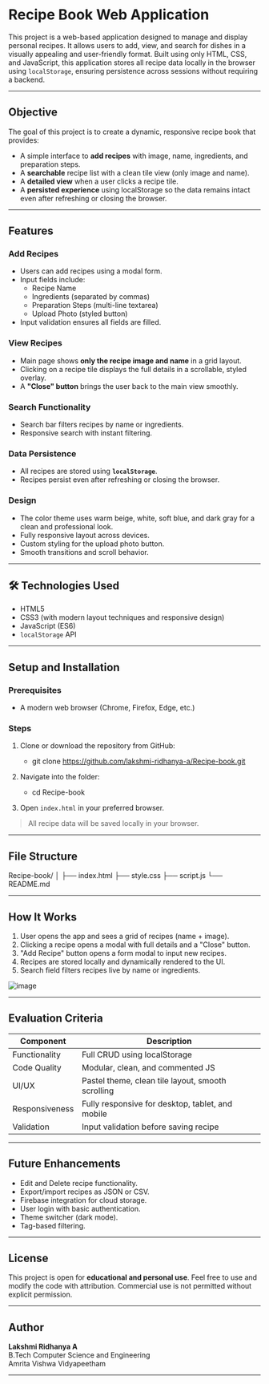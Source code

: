 #  Recipe Book Web Application

This project is a web-based application designed to manage and display personal recipes. It allows users to add, view, and search for dishes in a visually appealing and user-friendly format. Built using only HTML, CSS, and JavaScript, this application stores all recipe data locally in the browser using `localStorage`, ensuring persistence across sessions without requiring a backend.

---

## Objective

The goal of this project is to create a dynamic, responsive recipe book that provides:

- A simple interface to **add recipes** with image, name, ingredients, and preparation steps.
- A **searchable** recipe list with a clean tile view (only image and name).
- A **detailed view** when a user clicks a recipe tile.
- A **persisted experience** using localStorage so the data remains intact even after refreshing or closing the browser.

---

##  Features

###  Add Recipes
- Users can add recipes using a modal form.
- Input fields include:
  - Recipe Name
  - Ingredients (separated by commas)
  - Preparation Steps (multi-line textarea)
  - Upload Photo (styled button)
- Input validation ensures all fields are filled.

###  View Recipes
- Main page shows **only the recipe image and name** in a grid layout.
- Clicking on a recipe tile displays the full details in a scrollable, styled overlay.
- A **"Close" button** brings the user back to the main view smoothly.

###  Search Functionality
- Search bar filters recipes by name or ingredients.
- Responsive search with instant filtering.

###  Data Persistence
- All recipes are stored using **`localStorage`**.
- Recipes persist even after refreshing or closing the browser.

###  Design
- The color theme uses warm beige, white, soft blue, and dark gray for a clean and professional look.
- Fully responsive layout across devices.
- Custom styling for the upload photo button.
- Smooth transitions and scroll behavior.

---

## 🛠 Technologies Used

- HTML5
- CSS3 (with modern layout techniques and responsive design)
- JavaScript (ES6)
- `localStorage` API

---

##  Setup and Installation

### Prerequisites

- A modern web browser (Chrome, Firefox, Edge, etc.)

### Steps

1. Clone or download the repository from GitHub:
   - git clone https://github.com/lakshmi-ridhanya-a/Recipe-book.git

2. Navigate into the folder:
   - cd Recipe-book

3. Open `index.html` in your preferred browser.

>  All recipe data will be saved locally in your browser.

---

##  File Structure

Recipe-book/
│
├── index.html 
├── style.css 
├── script.js
└── README.md 


---

##  How It Works

1. User opens the app and sees a grid of recipes (name + image).
2. Clicking a recipe opens a modal with full details and a "Close" button.
3. "Add Recipe" button opens a form modal to input new recipes.
4. Recipes are stored locally and dynamically rendered to the UI.
5. Search field filters recipes live by name or ingredients.

![image](https://github.com/user-attachments/assets/f54d0ee1-30dc-4473-81a2-1357011c44fe)


---

##  Evaluation Criteria

| Component       | Description                                          |
|----------------|------------------------------------------------------|
| Functionality   | Full CRUD using localStorage                        |
| Code Quality    | Modular, clean, and commented JS                    |
| UI/UX           | Pastel theme, clean tile layout, smooth scrolling   |
| Responsiveness  | Fully responsive for desktop, tablet, and mobile    |
| Validation      | Input validation before saving recipe               |

---

##  Future Enhancements

- Edit and Delete recipe functionality.
- Export/import recipes as JSON or CSV.
- Firebase integration for cloud storage.
- User login with basic authentication.
- Theme switcher (dark mode).
- Tag-based filtering.

---

##  License

This project is open for **educational and personal use**. Feel free to use and modify the code with attribution. Commercial use is not permitted without explicit permission.

---

##  Author

**Lakshmi Ridhanya A**  
B.Tech Computer Science and Engineering  
Amrita Vishwa Vidyapeetham

---



